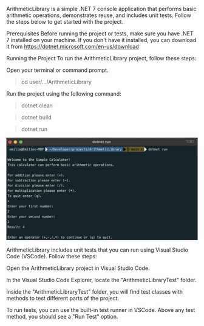 ArithmeticLibrary is a simple .NET 7 console application that performs basic arithmetic operations, demonstrates reuse, and includes unit tests. Follow the steps below to get started with the project.

Prerequisites
Before running the project or tests, make sure you have .NET 7 installed on your machine. If you don't have it installed, you can download it from https://dotnet.microsoft.com/en-us/download

Running the Project
To run the ArithmeticLibrary project, follow these steps:

Open your terminal or command prompt.

>cd user/.../ArithmeticLibrary

Run the project using the following command:

>dotnet clean

>dotnet build

>dotnet run

![Alt text](image.png)

ArithmeticLibrary includes unit tests that you can run using Visual Studio Code (VSCode). 
Follow these steps:

Open the ArithmeticLibrary project in Visual Studio Code.

In the Visual Studio Code Explorer, locate the "ArithmeticLibraryTest" folder.

Inside the "ArithmeticLibraryTest" folder, you will find test classes with methods to test different parts of the project.

To run tests, you can use the built-in test runner in VSCode. Above any test method, you should see a "Run Test" option.
